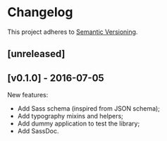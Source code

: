 # Changelog

This project adheres to [Semantic Versioning](http://semver.org/).

## [unreleased]

## [v0.1.0] - 2016-07-05

New features:

- Add Sass schema (inspired from JSON schema);
- Add typography mixins and helpers;
- Add dummy application to test the library;
- Add SassDoc.
